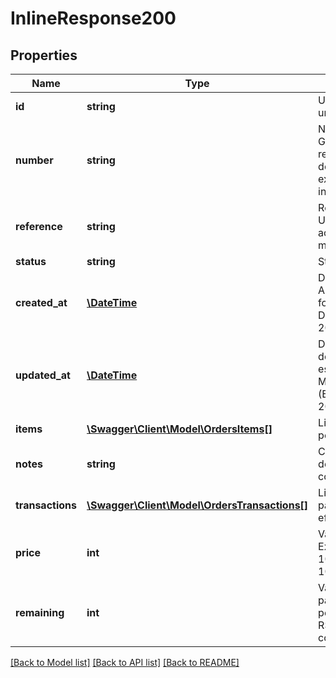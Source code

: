 # InlineResponse200

## Properties
Name | Type | Description | Notes
------------ | ------------- | ------------- | -------------
**id** | **string** | UUID que identifica unicamente o pedido. | 
**number** | **string** | Número do pedido. Gerelmente esse número representa o identificador do pedido em um sistema externo através da integração com parceiros. | [optional] 
**reference** | **string** | Referência do pedido. Utilizada para facilitar o acesso ou localização do mesmo. | [optional] 
**status** | **string** | Status do pedido. | 
**created_at** | [**\DateTime**](\DateTime.md) | Data de criação do pedido. A data deve estar no formato: YYYY-MM-DDThh:mm:ssZ (Exemplo: 20151020T13:13:29.000Z) | 
**updated_at** | [**\DateTime**](\DateTime.md) | Data de última atualização do pedido. A data deve estar no formato: YYYY-MM-DDThh:mm:ssZ (Exemplo: 20151020T13:13:29.000Z) | 
**items** | [**\Swagger\Client\Model\OrdersItems[]**](OrdersItems.md) | Lista de itens contidos no pedido. | 
**notes** | **string** | Campo disponível para uso do Merchant para comunicação. | [optional] 
**transactions** | [**\Swagger\Client\Model\OrdersTransactions[]**](OrdersTransactions.md) | Lista de transações de pagamento (ou outros tipos) efetuadas no pedido. | 
**price** | **int** | Valor total do pedido. Exemplo: O valor de R$ 10,00 é representado como 1000. | 
**remaining** | **int** | Valor restante do pagamento do pedido.Exemplo: O valor de R$ 10,00 é representado como 1000. | 

[[Back to Model list]](../README.md#documentation-for-models) [[Back to API list]](../README.md#documentation-for-api-endpoints) [[Back to README]](../README.md)


